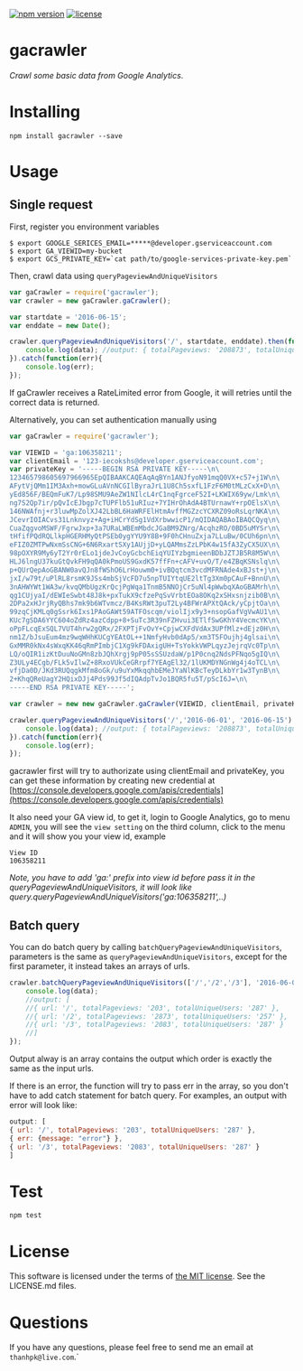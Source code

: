 [![npm version](https://badge.fury.io/js/gacrawler.svg)](https://badge.fury.io/js/gacrawler) [![license](https://img.shields.io/github/license/mashape/apistatus.svg?maxAge=2592000?style=flat-square)]()

# gacrawler
*Crawl some basic data from Google Analytics*.

# Installing
```shell
npm install gacrawler --save
```

# Usage

## Single request
First, register you environment variables
```shell
$ export GOOGLE_SERICES_EMAIL=*****@developer.gserviceaccount.com
$ export GA_VIEWID=my-bucket
$ export GCS_PRIVATE_KEY=`cat path/to/google-services-private-key.pem`
```

Then, crawl data using `queryPageviewAndUniqueVisitors`
```js
var gaCrawler = require('gacrawler');
var crawler = new gaCrawler.gaCrawler();

var startdate = '2016-06-15';
var enddate = new Date();

crawler.queryPageviewAndUniqueVisitors('/', startdate, enddate).then(function(data){
	console.log(data); //output: { totalPageviews: '208873', totalUniqueUsers: '28157' }
}).catch(function(err){
	console.log(err);
});
```

If gaCrawler receives a RateLimited error from Google, it will retries until the correct data is returned.

Alternatively, you can set authentication manually using
```js
var gaCrawler = require('gacrawler');

var VIEWID = 'ga:106358211';
var clientEmail = '123-iecokshs@developer.gserviceaccount.com';
var privateKey = '-----BEGIN RSA PRIVATE KEY-----\n\
123465798605697966965EpQIBAAKCAQEAqAqBYn1ANJfyoN91mqQ0VX+c57+j1W\n\
AFytVjQMm1IM3Axh+mowGLuAVnNCGIlByraJrL1U8Ch5sxfL1FzF6M0tMLzCxX+D\n\
yEd856F/BEQmFuK7/Lp98SMU9AeZW1NIlcL4rC1nqFgrceF52I+LKWIX69yw/Lmk\n\
ng7S2Qp7ir/pQvIcEJbgp7cTUPFlb51uRIuz+7YIHrOhAdA4BTUrnawY+rpOElsX\n\
146NWAfnj+r3luwMpZolXJ42LbBL6HaWRFElHtmAvffMGZzcYCXRZ09oRsLqrNKA\n\
JCevrIOIACvs31Lnknvyz+Ag+iHCrYdSg1VdXrbwwicP1/mQIDAQABAoIBAQCQyq\n\
CuaZqgvoMSWF/FgrwJxp+3a7URaLWBEmMbdcJGaBM9ZNrg/AcqhzRO/0BD5uMYSr\n\
tHfifPQdRQLlkpHGERHMyQtPSEb0ygYYU9Y8B+9F0hCHnuZxja7LLuBw/0CUh6pn\n\
eFIZ0ZMTPwNxmSsCNG+6N6RxartSXy1AUjjD+yLQAMmsZzLPbK4w15fA3ZyCX5UX\n\
98pOXYR9My6yT2Yr0rELo1jdeJvCoyGcbchEiqYUIYzbgmieenBDbJZTJB5R8M5W\n\
HLJ6lngU37kuGtQvkFH9qQA0kPmoUS9GxdK57ffFn+cAFV+uvO/T/e4ZBqKSNslq\n\
p+QUrQepAoGBANW0avQJn8fWShO6LrHouwm0+ivBQqtcm3vcdMFRNAde4xBJst+j\n\
jxI/w79t/uPlRL8rsmK9JSs4mbSjVcFD7u5npTUIYtqUE2ltTg3Xm0pCAuF+BnnU\n\
3nAHWYWt1WA3w/kvqQMbUgzKrQcjPgWqa1TnmB5NNOjCr5uNl4pWwbqXAoGBAMrh\n\
qg1CUjyaI/dEWIeSwbt48J8k+pxTukX9cfzePqSvVrbtEOa8OKq2xSHxsnjzib0B\n\
2DPa2xHJrjRyQBhs7mk9b6WTvmcz/B4KsRWt3puT2Ly4BFWrAPXtQAck/yCpjtOa\n\
99zqCjKMLq0gSsrk6Ixs1PAoGAWt59ATFOscqm/violIjx9y3+nsopGafVgVwAU1\n\
KUc7gSDA6YYC604oZdRz4azCdpp+8+SuTc3R39nFZHvui3ETlfSwGKhY4VecmcYK\n\
oPpFLcqExSQL7VUT4hrw2gQRx/2FXPTjFvOvY+CpjwCXFdVdAx3UPfMlz+dEjz0H\n\
nm1Z/bJsuEum4mz9wqWHhKUCgYEAtOL++1NmfyHvb0dAp5/xm3T5FOujhj4glsai\n\
GxMMR0kNx4sWxqKK46qRmPImbjC1Xg9kFDAxigUH+TsYokkVWPLqyzJejrqVc0Tp\n\
LQ/oQIR1izKtDuuNoGMn8zbJQhXrgj9pP05sSSUzdaW/p1P0cnq2NdsPFNqo5gIQ\n\
Z3ULy4ECgb/FLk5vIlwZ+8RxoVUkCeGRrpf7YEAgEl32/1lUKMDYNGnWg4j4oTCL\n\
vfjDa0D/JKd3RUQqgkMfm8oGk/u9uYxMkqqhbEMeJYaNlKBcTeyDLkbYr1w3TynB\n\
2+KhqQReUagY2HQixDJj4Pds99Jf5dIQAdpTvJo1BQR5fu5T/pScI6J=\n\
-----END RSA PRIVATE KEY-----';

var crawler = new new gaCrawler.gaCrawler(VIEWID, clientEmail, privateKey);

crawler.queryPageviewAndUniqueVisitors('/','2016-06-01', '2016-06-15').then(function(data){
	console.log(data); //output: { totalPageviews: '208873', totalUniqueUsers: '28157' }
}).catch(function(err){
	console.log(err);
});
```

gacrawler first will try to authorizate using clientEmail and privateKey,
you can get these information by creating new credential at
[https://console.developers.google.com/apis/credentials](https://console.developers.google.com/apis/credentials)

It also need your GA view id, to get it, login to Google Analytics,
go to menu `ADMIN`, you will see the `view setting` on the third column, 
click to the menu and it will show you your view id, example 
```
View ID
106358211
```
*Note, you have to add 'ga:' prefix into view id before pass it in the 
queryPageviewAndUniqueVisitors, it will look like query.queryPageviewAndUniqueVisitors('ga:106358211',..)*

## Batch query
You can do batch query by calling `batchQueryPageviewAndUniqueVisitors`, parameters is the same as 
`queryPageviewAndUniqueVisitors`, except for the first parameter, it instead takes an arrays of urls. 
```js
crawler.batchQueryPageviewAndUniqueVisitors(['/','/2','/3'], '2016-06-01', '2016-06-15').then(function(data){
	console.log(data); 
	//output: [
	//{ url: '/', totalPageviews: '203', totalUniqueUsers: '287' },
	//{ url: '/2', totalPageviews: '2873', totalUniqueUsers: '257' },
	//{ url: '/3', totalPageviews: '2083', totalUniqueUsers: '287' }
	//]
});
```

Output alway is an array contains the output which order is exactly the 
same as the input urls. 

If there is an error, the function will try to pass err in the array, so
 you don't have to add catch statement for batch query. For examples, an 
 output with error will look like:

```javascript
output: [
{ url: '/', totalPageviews: '203', totalUniqueUsers: '287' },
{ err: {message: "error"} },
{ url: '/3', totalPageviews: '2083', totalUniqueUsers: '287' }
]
```

# Test

```
npm test
```

# License

This software is licensed under the terms of [the MIT license](https://opensource.org/licenses/mit-license.php). See the LICENSE.md files.

# Questions

If you have any questions, please feel free to send me an email at `thanhpk@live.com`.`
